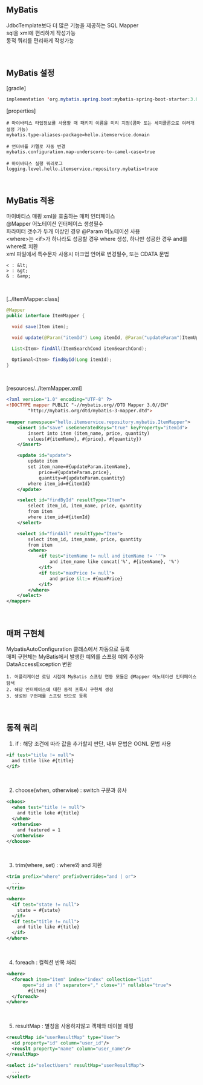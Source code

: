 ## MyBatis
JdbcTemplate보다 더 많은 기능을 제공하는 SQL Mapper  
sql을 xml에 편리하게 작성가능  
동적 쿼리를 편리하게 작성가능  

<br>

## MyBatis 설정
[gradle]
````java
implementation 'org.mybatis.spring.boot:mybatis-spring-boot-starter:3.0.0'
````

[properties]



````properties
# 마이바티스 타입정보를 사용할 때 패키지 이름을 미리 지정(콤마 또는 세미콜론으로 여러개 설정 가능)
mybatis.type-aliases-package=hello.itemservice.domain

# 언더바를 카멜로 자동 변경
mybatis.configuration.map-underscore-to-camel-case=true

# 마이바티스 실행 쿼리로그
logging.level.hello.itemservice.repository.mybatis=trace
````

<br>

## MyBatis 적용
마이바티스 매핑 xml을 호출하는 매퍼 인터페이스  
@Mapper 어노테이션 인터페이스 생성필수  
파라미터 갯수가 두개 이상인 경우 @Param 어노테이션 사용  
&lt;where&gt;는 &lt;if&gt;가 하나라도 성공할 경우 where 생성, 하나만 성공한 경우 and를 where로 치환  
xml 파일에서 특수문자 사용시 마크업 언어로 변경필수, 또는 CDATA 문법   
    
    < : &lt;
    > : &gt;
    & : &amp;

<br>

[../ItemMapper.class]
````java
@Mapper
public interface ItemMapper {

  void save(Item item);

  void update(@Param("itemId") Long itemId, @Param("updateParam")ItemUpdateDto updateParam);

  List<Item> findAll(ItemSearchCond itemSearchCond);

  Optional<Item> findById(Long itemId);
}
````

<br>

[resources/../ItemMapper.xml]
````xml
<?xml version="1.0" encoding="UTF-8" ?>
<!DOCTYPE mapper PUBLIC "-//mybatis.org//DTO Mapper 3.0//EN"
        "http://mybatis.org/dtd/mybatis-3-mapper.dtd">
        
<mapper namespace="hello.itemservice.repository.mybatis.ItemMapper">
    <insert id="save" useGeneratedKeys="true" keyProperty="itemId">
        insert into item (item_name, price, quantity)
        values(#{itemName}, #{price}, #{quantity})
    </insert>

    <update id="update">
        update item
        set item_name=#{updateParam.itemName},
            price=#{updateParam.price},
            quantity=#{updateParam.quantity}
        where item_id=#{itemId}
    </update>

    <select id="findById" resultType="Item">
        select item_id, item_name, price, quantity
        from item
        where item_id=#{itemId}
    </select>

    <select id="findAll" resultType="Item">
        select item_id, item_name, price, quantity
        from item
        <where>
            <if test="itemName != null and itemName != ''">
                and item_name like concat('%', #{itemName}, '%')
            </if>
            <if test="maxPrice != null">
                and price &lt;= #{maxPrice}
            </if>
        </where>
    </select>
</mapper>
````

<br>

## 매퍼 구현체
MybatisAutoConfiguration 클래스에서 자동으로 등록  
매퍼 구현체는 MyBatis에서 발생한 예외를 스프링 예외 추상화 DataAccessException 변환  
  
    1. 어플리케이션 로딩 시점에 MyBatis 스프링 연동 모듈은 @Mapper 어노테이션 인터페이스 탐색
    2. 해당 인터페이스에 대한 동적 프록시 구현체 생성
    3. 생성된 구현체를 스프링 빈으로 등록

<br>

## 동적 쿼리
1. if : 해당 조건에 따라 값을 추가할지 판단, 내부 문법은 OGNL 문법 사용  
````xml
<if test="title != null">
  and title like #{title}
</if>
````

<br>

2. choose(when, otherwise) : switch 구문과 유사  
````xml
<choos>
  <when test="title != null">
    and title loke #{title}
  </when>
  <otherwise>
    and featured = 1
  </otherwise>
</choose>
````

<br>

3. trim(where, set) : where와 and 치환  
````xml
<trim prefix="where" prefixOverrides="and | or">
  ...
</trim>

<where>
  <if test="state != null">
    state = #{state}
  </if>
  <if test="title != null">
    and title like #{title}
  </if>
</where>
````

<br>

4. foreach : 컬렉션 반복 처리  
````xml
<where>
  <foreach item="item" index="index" collection="list"
      open="id in (" separator="," close=")" nullable="true">
        #{item}
  </foreach>
</where>
````

<br>

5. resultMap : 별칭을 사용하지않고 객체와 테이블 매핑  
````xml
<resultMap id="userResultMap" type="User">
  <id property="id" column="user_id"/>
  <reuslt property="name" column="user_name"/>
</resultMap>

<select id="selectUsers" resultMap="userResultMap">
  ...
</select>
````

<br>
